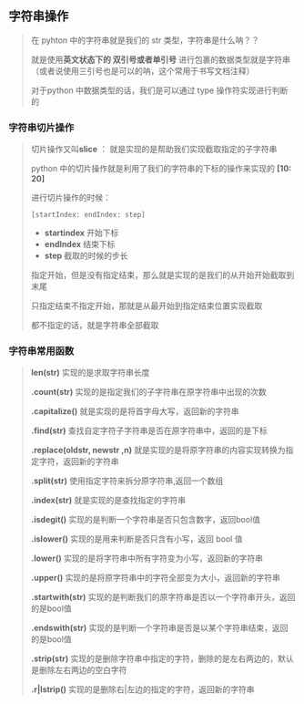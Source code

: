 ## 字符串操作

> 在 pyhton 中的字符串就是我们的 str 类型，字符串是什么呐？？
>
> 就是使用**英文状态下的 双引号或者单引号** 进行包裹的数据类型就是字符串（或者说使用三引号也是可以的呐，这个常用于书写文档注释）
>
> 对于python 中数据类型的话，我们是可以通过 type 操作符实现进行判断的



### 字符串切片操作

> 切片操作又叫**slice** ： 就是实现的是帮助我们实现截取指定的子字符串
>
> python 中的切片操作就是利用了我们的字符串的下标的操作来实现的 **[10: 20]**
>
> 进行切片操作的时候：
>
> `[startIndex: endIndex: step]`
>
> * **startindex** 开始下标
> * **endIndex** 结束下标
> * **step** 截取的时候的步长
>
> 指定开始，但是没有指定结束，那么就是实现的是我们的从开始开始截取到末尾
>
> 只指定结束不指定开始，那就是从最开始到指定结束位置实现截取
>
> 都不指定的话，就是字符串全部截取



### 字符串常用函数

> **len(str)**  实现的是求取字符串长度
>
> **.count(str)** 实现的是指定我们的子字符串在原字符串中出现的次数
>
> **.capitalize()** 就是实现的是将首字母大写，返回新的字符串
>
> **.find(str)** 查找自定字符子字符串是否在原字符串中，返回的是下标
>
> **.replace(oldstr, newstr ,n)** 就是实现的是将原字符串的内容实现转换为指定字符，返回新的字符串
>
> **.split(str)** 使用指定字符来拆分原字符串,返回一个数组
>
> **.index(str)** 就是实现的是查找指定的字符串  
>
> **.isdegit()** 实现的是判断一个字符串是否只包含数字，返回bool值
>
> **.islower()** 实现的是用来判断是否只含有小写，返回 bool 值
>
> **.lower()** 实现的是将字符串中所有字符变为小写，返回新的字符串
>
> **.upper()** 实现的是将原字符串中的字符全部变为大小，返回新的字符串
>
> **.startwith(str)** 实现的是判断我们的原字符串是否以一个字符串开头，返回的是bool值
>
> **.endswith(str)** 实现的是判断一个字符串是否是以某个字符串结束，返回的是bool值
>
> **.strip(str)** 实现的是删除字符串中指定的字符，删除的是左右两边的，默认是删除左右两边的空白字符
>
> **.r|lstrip()** 实现的是删除右|左边的指定的字符，返回新的字符串